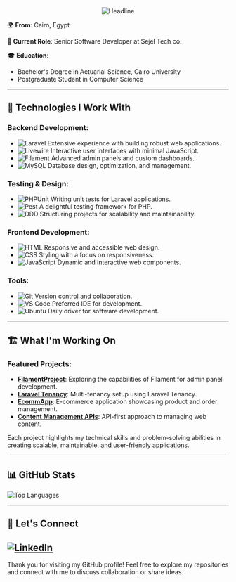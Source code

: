 <div align="center">
    <img src="https://readme-typing-svg.herokuapp.com?color=%236FDA44&size=32&center=true&vCenter=true&width=600&height=50&lines=Hi+there+it's+Esraa+Mahmoud+%F0%9F%91%8B;Senior+Software+Engineer;;PHP+Full+Stack+Developer" alt="Headline" />
</div>

🌍 **From**: Cairo, Egypt  

💼 **Current Role**: Senior Software Developer at Sejel Tech co. 

🎓 **Education**: 
- Bachelor's Degree in Actuarial Science, Cairo University  
- Postgraduate Student in Computer Science

---

## 🚀 **Technologies I Work With**

### Backend Development:
- ![Laravel](https://img.shields.io/badge/-Laravel-red?style=flat-square&logo=laravel&logoColor=white) Extensive experience with building robust web applications.
- ![Livewire](https://img.shields.io/badge/-Livewire-blueviolet?style=flat-square&logo=laravel&logoColor=white) Interactive user interfaces with minimal JavaScript.
- ![Filament](https://img.shields.io/badge/-Filament-green?style=flat-square) Advanced admin panels and custom dashboards.
- ![MySQL](https://img.shields.io/badge/-MySQL-orange?style=flat-square&logo=mysql&logoColor=white) Database design, optimization, and management.

### Testing & Design:
- ![PHPUnit](https://img.shields.io/badge/-PHPUnit-blue?style=flat-square) Writing unit tests for Laravel applications.
- ![Pest](https://img.shields.io/badge/-Pest-pink?style=flat-square) A delightful testing framework for PHP.
- ![DDD](https://img.shields.io/badge/-DDD-purple?style=flat-square) Structuring projects for scalability and maintainability.

### Frontend Development:
- ![HTML](https://img.shields.io/badge/-HTML-orange?style=flat-square&logo=html5) Responsive and accessible web design.
- ![CSS](https://img.shields.io/badge/-CSS-blue?style=flat-square&logo=css3) Styling with a focus on responsiveness.
- ![JavaScript](https://img.shields.io/badge/-JavaScript-yellow?style=flat-square&logo=javascript) Dynamic and interactive web components.

### Tools:
- ![Git](https://img.shields.io/badge/-Git-red?style=flat-square&logo=git&logoColor=white) Version control and collaboration.
- ![VS Code](https://img.shields.io/badge/-Visual%20Studio%20Code-blue?style=flat-square&logo=visualstudiocode) Preferred IDE for development.
- ![Ubuntu](https://img.shields.io/badge/-Ubuntu-orange?style=flat-square&logo=ubuntu) Daily driver for software development.

---

## 🏗 **What I'm Working On**

### Featured Projects:
- [**FilamentProject**](https://github.com/DevEsraaMahmoud/filamentProject): Exploring the capabilities of Filament for admin panel development.
- [**Laravel Tenancy**](https://github.com/DevEsraaMahmoud/laravel-tenancy): Multi-tenancy setup using Laravel Tenancy.
- [**EcommApp**](https://github.com/DevEsraaMahmoud/EcommApp): E-commerce application showcasing product and order management.
- [**Content Management APIs**](https://github.com/DevEsraaMahmoud/laravel-content-management-APIs): API-first approach to managing web content.

Each project highlights my technical skills and problem-solving abilities in creating scalable, maintainable, and user-friendly applications.

---

## 📊 **GitHub Stats**

![Top Languages](https://github-readme-stats.vercel.app/api/top-langs/?username=DevEsraaMahmoud&layout=compact&theme=radical)

---

## 💬 **Let's Connect**

[![LinkedIn](https://img.shields.io/badge/-LinkedIn-blue?style=for-the-badge&logo=linkedin)](https://linkedin.com/in/esraa-mahmoud)  
---

Thank you for visiting my GitHub profile! Feel free to explore my repositories and connect with me to discuss collaboration or share ideas.
